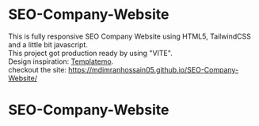 # SEO-Company-Website
This is fully responsive SEO Company Website using HTML5, TailwindCSS and a little bit javascript. </br>
This project got production ready by using "VITE". </br>
Design inspiration: <a href="https://templatemo.com/">Templatemo</a>.</br>
checkout the site: https://mdimranhossain05.github.io/SEO-Company-Website/
# SEO-Company-Website
